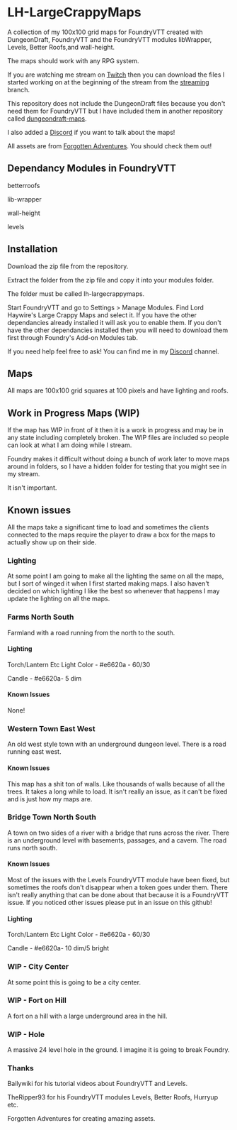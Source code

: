 # LH-LargeCrappyMaps

A collection of my 100x100 grid maps for FoundryVTT created with DungeonDraft, FoundryVTT and the FoundryVTT modules libWrapper, Levels, Better Roofs,and wall-height.

The maps should work with any RPG system.

If you are watching me stream on [Twitch](https://www.twitch.tv/lordhaywire) then you can download the files I started working on at the beginning of the stream from the [streaming](https://github.com/lordhaywire/lh-largecrappymaps/tree/streaming) branch.

This repository does not include the DungeonDraft files because you don't need them for FoundryVTT but I have included them in another repository called [dungeondraft-maps](https://github.com/lordhaywire/dungeondraft-maps).  

I also added a [Discord](https://discord.gg/NfVdrnwEQ4) if you want to talk about the maps!

All assets are from [Forgotten Adventures](https://www.patreon.com/forgottenadventures).  You should check them out!

## Dependancy Modules in FoundryVTT

betterroofs

lib-wrapper

wall-height

levels

## Installation

Download the zip file from the repository.

Extract the folder from the zip file and copy it into your modules folder.

The folder must be called lh-largecrappymaps.

Start FoundryVTT and go to Settings > Manage Modules.  Find Lord Haywire's Large Crappy Maps and select it.  If you have the other dependancies already installed it will ask you to enable them.  If you don't have the other dependancies installed then you will need to download them first through Foundry's Add-on Modules tab.

If you need help feel free to ask!  You can find me in my [Discord](https://discord.gg/NfVdrnwEQ4) channel.

## Maps

All maps are 100x100 grid squares at 100 pixels and have lighting and roofs.

## Work in Progress Maps (WIP)

If the map has WIP in front of it then it is a work in progress and may be in any state including completely broken.  The WIP files are included so people can look at what I am doing while I stream.

Foundry makes it difficult without doing a bunch of work later to move maps around in folders, so I have a hidden folder for testing that you might see in my stream.  

It isn't important.

## Known issues

All the maps take a significant time to load and sometimes the clients connected to the maps require the player to draw a box for the maps to actually show up on their side.

### Lighting

At some point I am going to make all the lighting the same on all the maps, but I sort of winged it when I first started making maps.  I also haven't decided on which lighting I like the best so whenever that happens I may update the lighting on all the maps.

### Farms North South

Farmland with a road running from the north to the south.

#### Lighting

Torch/Lantern Etc Light Color - #e6620a - 60/30

Candle - #e6620a- 5 dim

#### Known Issues

None!

### Western Town East West

An old west style town with an underground dungeon level.  There is a road running east west.

#### Known Issues

This map has a shit ton of walls.  Like thousands of walls because of all the trees.  It takes a long while to load.  It isn't really an issue, as it can't be fixed and is just how my maps are.

### Bridge Town North South

A town on two sides of a river with a bridge that runs across the river.  There is an underground level with basements, passages, and a cavern.  The road runs north south.

#### Known Issues

Most of the issues with the Levels FoundryVTT module have been fixed, but sometimes the roofs don't disappear when a token goes under them.  There isn't really anything that can be done about that because it is a FoundryVTT issue.  If you noticed other issues please put in an issue on this github!

#### Lighting

Torch/Lantern Etc Light Color - #e6620a - 60/30

Candle - #e6620a- 10 dim/5 bright

### WIP - City Center

At some point this is going to be a city center.

### WIP - Fort on Hill

A fort on a hill with a large underground area in the hill.

### WIP - Hole

A massive 24 level hole in the ground.  I imagine it is going to break Foundry.

### Thanks

Bailywiki for his tutorial videos about FoundryVTT and Levels.

TheRipper93 for his FoundryVTT modules Levels, Better Roofs, Hurryup etc.

Forgotten Adventures for creating amazing assets.